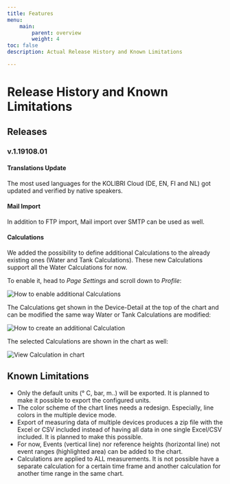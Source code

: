```yaml
---
title: Features
menu:
    main:
        parent: overview
        weight: 4
toc: false
description: Actual Release History and Known Limitations

---
```


# Release History and Known Limitations

## Releases

### v.1.19108.01

#### Translations Update

The most used languages for the KOLIBRI Cloud (DE, EN, FI and NL) got updated and verified by native speakers.

#### Mail Import

In addition to FTP import, Mail import over SMTP can be used as well.

#### Calculations

We added the possibility to define additional Calculations to the already existing ones (Water and Tank Calculations). These new Calculations support all the Water Calculations for now.

To enable it, head to _Page Settings_ and scroll down to _Profile_:

![How to enable additional Calculations](/img/calculations/activate_calculations.png "How to enable additional Calculations")

The Calculations get shown in the Device-Detail at the top of the chart and can be modified the same way Water or Tank Calculations are modified:

![How to create an additional Calculation](/img/calculations/define_calculation.gif "How to create an additional Calculation")

The selected Calculations are shown in the chart as well:

![View Calculation in chart](/img/calculations/view_calculation.png "View Calculation in chart")

## Known Limitations
 - Only the default units (° C, bar, m..) will be exported. It is planned to make it possible to export the configured units.
 - The color scheme of the chart lines needs a redesign. Especially, line colors in the multiple device mode.
 - Export of measuring data of multiple devices produces a zip file with the Excel or CSV included instead of having all data in one single Excel/CSV included. It is planned to make this possible.
 - For now, Events (vertical line) nor reference heights (horizontal line) not event ranges (highlighted area) can be added to the chart.
 - Calculations are applied to ALL measurements. It is not possible have a separate calculation for a certain time frame and another calculation for another time range in the same chart.